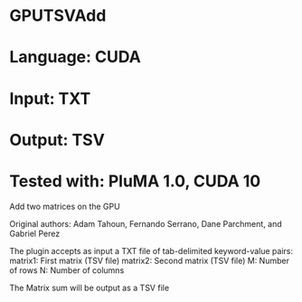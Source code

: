 # GPUTSVAdd
# Language: CUDA
# Input: TXT
# Output: TSV
# Tested with: PluMA 1.0, CUDA 10

Add two matrices on the GPU

Original authors: Adam Tahoun, Fernando Serrano, Dane Parchment, and Gabriel Perez 

The plugin accepts as input a TXT file of tab-delimited keyword-value pairs:
matrix1: First matrix (TSV file)
matrix2: Second matrix (TSV file)
M: Number of rows
N: Number of columns

The Matrix sum will be output as a TSV file
